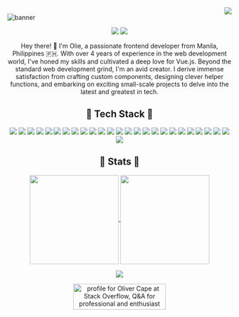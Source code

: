<img align="right" src="https://api.visitorbadge.io/api/VisitorHit?user=Uhliber&countColor=%23f2cc8e" />

![banner](https://github.com/Uhliber/Uhliber/assets/75675306/4d78c692-80b0-4086-b602-2138e827602a)
<p align="center">
  <img src="https://img.shields.io/github/stars/Uhliber?label=Stars&color=%23ffc566" />
  <img src="https://img.shields.io/github/followers/Uhliber?label=Followers&color=%23ffc566" />
</p>

<p align="center">
Hey there! 👋 I'm Olie, a passionate frontend developer from Manila, Philippines 🇵🇭. With over 4 years of experience in the web development world, I've honed my skills and cultivated a deep love for Vue.js. Beyond the standard web development grind, I'm an avid creator. I derive immense satisfaction from crafting custom components, designing clever helper functions, and embarking on exciting small-scale projects to delve into the latest and greatest in tech.
</p>

<div align="center">
  <h2>👑 Tech Stack 👑</h2>
</div>

<div align="center">
  <img src="https://img.shields.io/badge/Vue.js-4FC08D?style=for-the-badge&logo=vuedotjs&logoColor=%23ffffff" />
  <img src="https://img.shields.io/badge/Javascript-F7DF1E?style=for-the-badge&logo=javascript&logoColor=%23000000" />
  <img src="https://img.shields.io/badge/Inertia.js-9553E9?style=for-the-badge&logo=inertia&logoColor=%23ffffff" />
  <img src="https://img.shields.io/badge/Vite-646CFF?style=for-the-badge&logo=vite&logoColor=%23ffffff" />
  <img src="https://img.shields.io/badge/Tailwind%20CSS-06B6D4?style=for-the-badge&logo=tailwindcss&logoColor=%23ffffff" />
  <img src="https://img.shields.io/badge/Laravel-FF2D20?style=for-the-badge&logo=laravel&logoColor=%23ffffff" />
  
  <img src="https://img.shields.io/badge/HTML5-E34F26?style=for-the-badge&logo=html5&logoColor=%23ffffff" />
  <img src="https://img.shields.io/badge/CSS3-1572B6?style=for-the-badge&logo=css3&logoColor=%23ffffff" />
  <img src="https://img.shields.io/badge/SASS-CC6699?style=for-the-badge&logo=sass&logoColor=%23ffffff" />
  <img src="https://img.shields.io/badge/Bootstrap-7952B3?style=for-the-badge&logo=bootstrap&logoColor=%23ffffff" />
  <img src="https://img.shields.io/badge/Typescript-3178C6?style=for-the-badge&logo=typescript&logoColor=%23ffffff" />
  <img src="https://img.shields.io/badge/NPM-CB3837?style=for-the-badge&logo=npm&logoColor=%23ffffff" />
  <img src="https://img.shields.io/badge/Yarn-2C8EBB?style=for-the-badge&logo=yarn&logoColor=%23ffffff" />
  
  <img src="https://img.shields.io/badge/Storybook-FF4785?style=for-the-badge&logo=storybook&logoColor=%23ffffff" />
  <img src="https://img.shields.io/badge/Jest-C21325?style=for-the-badge&logo=jest&logoColor=%23ffffff" />
  <img src="https://img.shields.io/badge/Cypress-17202C?style=for-the-badge&logo=cypress&logoColor=%23ffffff" />
  
  <img src="https://img.shields.io/badge/Node.js-339933?style=for-the-badge&logo=nodedotjs&logoColor=%23ffffff" />
  <img src="https://img.shields.io/badge/PHP-777BB4?style=for-the-badge&logo=php&logoColor=%23ffffff" />
  <img src="https://img.shields.io/badge/Laravel%20Nova-252D37?style=for-the-badge&logo=laravelnova&logoColor=%23ffffff" />
  
  <img src="https://img.shields.io/badge/Laragon-0E83CD?style=for-the-badge&logo=laragon&logoColor=%23ffffff" />
  <img src="https://img.shields.io/badge/MySQL-4479A1?style=for-the-badge&logo=mysql&logoColor=%23ffffff" />
  <img src="https://img.shields.io/badge/SQLite-003B57?style=for-the-badge&logo=sqlite&logoColor=%23ffffff" />
  <img src="https://img.shields.io/badge/Firebase-FFCA28?style=for-the-badge&logo=firebase&logoColor=%23000000" />
  
  <img src="https://img.shields.io/badge/Adobe%20Illustrator-FF9A00?style=for-the-badge&logo=adobeillustrator&logoColor=%23ffffff" />
  <img src="https://img.shields.io/badge/Adobe%20Photoshop-31A8FF?style=for-the-badge&logo=adobephotoshop&logoColor=%23ffffff" />
  <img src="https://img.shields.io/badge/Figma-F24E1E?style=for-the-badge&logo=figma&logoColor=%23ffffff" />
</div>

<div align="center">
  <h2>🚀 Stats 🚀</h2>
</div>

<p align="center">
  <a href="https://github.com/anuraghazra/github-readme-stats">
    <img height=200 align="center" src="https://github-readme-stats.vercel.app/api?username=Uhliber&theme=great-gatsby" />
  </a>
  <a href="https://github.com/anuraghazra/convoychat">
    <img height=200 align="center" src="https://github-readme-stats.vercel.app/api/top-langs?username=Uhliber&theme=great-gatsby&layout=compact&card_width=320" />
  </a>
</p>

<p align="center" >
  <img src="https://img.shields.io/badge/Stackoverflow-F58025?style=for-the-badge&logo=stackoverflow&logoColor=%23ffffff" />
</p>

<div align="center">
  <a href="https://stackoverflow.com/users/11138585/oliver-cape">
    <img align="center" src="https://stackoverflow.com/users/flair/11138585.png?theme=dark" width="208" height="58" alt="profile for Oliver Cape at Stack Overflow, Q&amp;A for professional and enthusiast programmers" title="profile for Oliver Cape at Stack Overflow, Q&amp;A for professional and enthusiast programmers" />
  </a>
</div>
